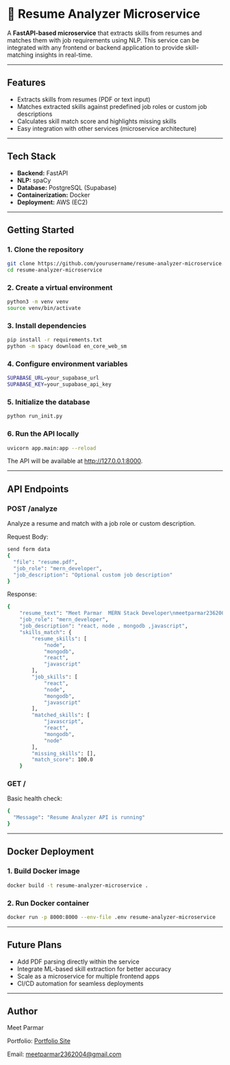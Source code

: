 
# 🧠 Resume Analyzer Microservice

A **FastAPI-based microservice** that extracts skills from resumes and matches them with job requirements using NLP. This service can be integrated with any frontend or backend application to provide skill-matching insights in real-time.

---

## Features

- Extracts skills from resumes (PDF or text input)
- Matches extracted skills against predefined job roles or custom job descriptions
- Calculates skill match score and highlights missing skills
- Easy integration with other services (microservice architecture)

---

## Tech Stack

- **Backend:** FastAPI
- **NLP:** spaCy
- **Database:** PostgreSQL (Supabase)
- **Containerization:** Docker
- **Deployment:** AWS (EC2)

---

## Getting Started

### 1. Clone the repository

```bash
git clone https://github.com/yourusername/resume-analyzer-microservice.git
cd resume-analyzer-microservice
```
### 2. Create a virtual environment

```bash
python3 -m venv venv
source venv/bin/activate
```
### 3. Install dependencies

```bash
pip install -r requirements.txt
python -m spacy download en_core_web_sm
```
### 4. Configure environment variables

```bash
SUPABASE_URL=your_supabase_url
SUPABASE_KEY=your_supabase_api_key
```
### 5. Initialize the database

```bash
python run_init.py
```
### 6. Run the API locally

```bash
uvicorn app.main:app --reload
```
The API will be available at http://127.0.0.1:8000.

---

## API Endpoints

### POST /analyze
Analyze a resume and match with a job role or custom description.

Request Body:
```bash
send form data
{
  "file": "resume.pdf",
  "job_role": "mern_developer",
  "job_description": "Optional custom job description"
}
```

Response:
```bash
{
    "resume_text": "Meet Parmar  MERN Stack Developer\nmeetparmar2362004@gmail.com\nKadi, Gujarat\ngithub.com/MEETparmar230\n9662487198\nlinkedin.com/in/mitkumar-parmar-b23b20279\nProfile\nEnthusiastic and detail-oriented MERN Stack Developer with hands-on experience building frontend and full-\nstack applications. Skilled in developing responsive web interfaces using React and Tailwind CSS, and backend \nAPIs with Node.js and MongoDB. Eager to contribute to dynamic development teams and grow in a collaborative \nenvironment.\nEducation\n2021 – 2025\nLinch, Mehsana\nBachelor of Engineering  in Computer Science                CGPA=7.88\nSaffrony Institute of Technology(GTU)\nSkills\nLanguages\nJavaScript\nHTML\nCSS\nSQL\nTools & Platforms\nGit\nGitHub\nPostman\nFrameworks & Libraries:\nNext.js\nReact.js\nNode.js\nExpress.js\nTailwind CSS\nDa",
    "job_role": "mern_developer",
    "job_description": "react, node , mongodb ,javascript",
    "skills_match": {
        "resume_skills": [
            "node",
            "mongodb",
            "react",
            "javascript"
        ],
        "job_skills": [
            "react",
            "node",
            "mongodb",
            "javascript"
        ],
        "matched_skills": [
            "javascript",
            "react",
            "mongodb",
            "node"
        ],
        "missing_skills": [],
        "match_score": 100.0
    }

```

### GET /

Basic health check:
```bash
{
  "Message": "Resume Analyzer API is running"
}
```
---

## Docker Deployment

### 1. Build Docker image
```bash
docker build -t resume-analyzer-microservice .
```

### 2. Run Docker container
```bash
docker run -p 8000:8000 --env-file .env resume-analyzer-microservice
```
---

## Future Plans

- Add PDF parsing directly within the service
- Integrate ML-based skill extraction for better accuracy
- Scale as a microservice for multiple frontend apps
- CI/CD automation for seamless deployments

---

## Author

Meet Parmar

Portfolio: [Portfolio Site](https://my-portfolio-site-theta-five.vercel.app/)

Email: meetparmar2362004@gmail.com